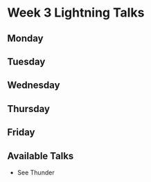 # Week 3 Lightning Talks
## Monday
## Tuesday
## Wednesday

## Thursday

## Friday

## Available Talks
* See Thunder